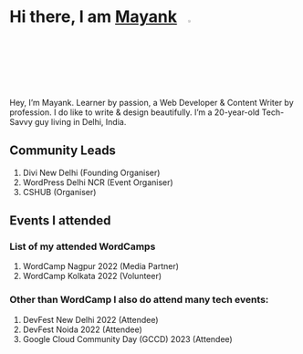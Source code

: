 # Hi there, I am [Mayank](https://markmemayank.com/)&nbsp;&nbsp;&nbsp;<img width="3%" src="https://i.imgur.com/u2WLlB8.gif" />

Hey, I’m Mayank. Learner by passion, a Web Developer & Content Writer by profession. I do like to write & design beautifully. I’m a 20-year-old Tech-Savvy guy living in Delhi, India.

## Community Leads
1. Divi New Delhi (Founding Organiser)
2. WordPress Delhi NCR (Event Organiser)
3. CSHUB (Organiser)

## Events I attended

### List of my attended WordCamps
1. WordCamp Nagpur 2022 (Media Partner)
2. WordCamp Kolkata 2022 (Volunteer)

### Other than WordCamp I also do attend many tech events:
1. DevFest New Delhi 2022 (Attendee)
2. DevFest Noida 2022 (Attendee)
3. Google Cloud Community Day (GCCD) 2023 (Attendee)
